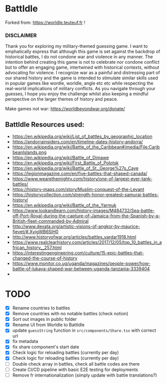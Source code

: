 # Batt**l**dle

Forked from: https://worldle.teuteuf.fr !

### DISCLAIMER

Thank you for exploring my military-themed guessing game. I want to emphatically express that although this game is set against the backdrop of historical battles, I do not condone war and violence in any manner. The intention behind creating this game is not to celebrate nor condone conflict but to offer an engaging game, intertwined with historical contexts, without advocating for violence. I recognize war as a painful and distressing part of our shared history and the game is intended to stimulate similar skills used in popular games like wordle, worldle, angle etc etc while respecting the real-world implications of military conflicts. As you navigate through your guesses, I hope you enjoy the challenge whilst also keeping a mindful perspective on the larger themes of history and peace.

Make games not war: https://worldbeyondwar.org/donate/

## Battldle Resources used:

- https://en.wikipedia.org/wiki/List_of_battles_by_geographic_location
- https://andorrainsiders.com/en/timeline-dates-history-andorra/
- https://en.wikipedia.org/wiki/Battle_of_the_Caribbean#/media/File:CaribbeanIslands.png
- https://en.wikipedia.org/wiki/Battle_of_Dimawe
- https://en.wikipedia.org/wiki/First_Battle_of_Polotsk
- https://en.wikipedia.org/wiki/Battle_of_St._George%27s_Caye
- https://legionmagazine.com/en/five-battles-that-shaped-canada/
- https://www.wearethemighty.com/history/one-of-largest-ever-tank-battles/
- https://history-maps.com/story/Muslim-conquest-of-the-Levant
- https://historycollection.com/strength-honor-greatest-samurai-battles-history/
- https://en.wikipedia.org/wiki/Battle_of_the_Yarmuk
- https://www.lookandlearn.com/history-images/M484732/Sea-battle-off-Port-Royal-during-the-capture-of-Jamaica-from-the-Spanish-by-a-British-fleet-commanded-by-Admiral
- http://www.devata.org/artistic-visions-of-angkor-by-maurice-fievet/#.XyigWB6SlH0
- http://www.historyofwar.org/articles/battles_vardar1918.html
- https://www.realclearhistory.com/articles/2017/12/05/top_10_battles_in_african_history__257.html
- https://interestingengineering.com/culture/15-epic-battles-that-changed-the-course-of-history
- https://www.monitor.co.ug/uganda/magazines/people-power/how-battle-of-lukaya-shaped-war-between-uganda-tanzania-3339404
-

# TODO

- [x] Rename countries to battles
- [x] Remove countries with no notable battles (check notion)
- [x] Sort out images in public folder
- [x] Rename UI from Worldle to Battldle
- [x] update `guessString` function in `src/components/Share.tsx` with correct url
- [x] fix metadata
- [x] fix share component's start date
- [x] Check logic for reloading battles (currently per day)
- [x] Check logic for reloading battles (currently per day)
- [ ] Double check array in battles, check all battle codes are there
- [ ] Create CI/CD pipeline with basic E2E testing for deployments
- [ ] Remove fr internationalization (simply update with battle translations?)
